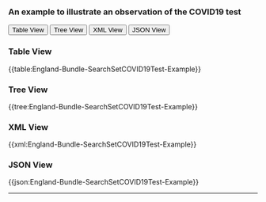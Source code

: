 ### An example to illustrate an observation of the COVID19 test

<div class="tab">
 <button class="tablinks active" onclick="openTab(event, 'Table View')">Table View</button>
 <button class="tablinks" onclick="openTab(event, 'Tree View')">Tree View</button>
  <button class="tablinks" onclick="openTab(event, 'XML View')">XML View</button>
  <button class="tablinks" onclick="openTab(event, 'JSON View')">JSON View</button>
</div>
    

    
<div id="Table View" class="tabcontent" style="display:block">
  <h3>Table View</h3>
{{table:England-Bundle-SearchSetCOVID19Test-Example}}
</div>
<div id="Tree View" class="tabcontent">
  <h3>Tree View</h3>
{{tree:England-Bundle-SearchSetCOVID19Test-Example}}
</div>
<div id="XML View" class="tabcontent">
  <h3>XML View</h3>
{{xml:England-Bundle-SearchSetCOVID19Test-Example}}
</div>
<div id="JSON View" class="tabcontent">
  <h3>JSON View</h3>
{{json:England-Bundle-SearchSetCOVID19Test-Example}}
</div>

---
